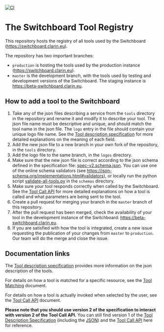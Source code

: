 [![CI](https://github.com/clarin-eric/switchboard-tool-registry/workflows/CI/badge.svg?branch=master)](https://github.com/clarin-eric/switchboard-tool-registry/actions?query=workflow%3ACI+branch%3Amaster)

# The Switchboard Tool Registry

This repository hosts the registry of all tools used by the Switchboard (https://switchboard.clarin.eu).

The repository has two important branches:
- `production` is hosting the tools used by the production instance (https://switchboard.clarin.eu).
- `master` is the development branch, with the tools used by testing and development versions of the Switchboard. The staging instance is https://beta-switchboard.clarin.eu.

## How to add a tool to the Switchboard
1. Take any of the json files describing a service from the `tools` directory in the repository and rename it and modify it to describe your tool. The json file name must be descriptive and unique, and should match the tool name in the json file. The `logo` entry in the file should contain your unique logo file name. See the [Tool description specification](https://github.com/clarin-eric/switchboard-doc/blob/master/documentation/ToolDescriptionSpec_v2.md) for more detailed explanations on the meaning of each field.
1. Add the new json file to a new branch in your own fork of the repository, in the `tools` directory.
1. Add the logo file to the same branch, in the `logos` directory.
1. Make sure that the new json file is correct according to the json schema defined in the specification file: [spec-v2.schema.json](./schemas/spec-v2.schema.json). You can use one of the online schema validators (see https://json-schema.org/implementations.html#validators), or locally run the python script [validate-all-tools.py](./schemas/validate-all-tools.py) in the `schemas` directory.
1. Make sure your tool responds correctly when called by the Switchboard. See the [Tool Call API](https://github.com/clarin-eric/switchboard-doc/blob/master/documentation/ToolCallAPI_v2.md) for more detailed explanations on how a tool is called and what parameters are being sent to the tool.
1. Create a pull request for merging your branch in the `master` branch of this repository.
1. After the pull request has been merged, check the availability of your tool in the development instance of the Switchboard: https://beta-switchboard.clarin.eu.
1. If you are satisfied with how the tool is integrated, create a new issue requesting the publication of your changes from `master` to `production`. Our team will do the merge and close the issue.

## Documentation links

The [Tool description specification](https://github.com/clarin-eric/switchboard-doc/blob/master/documentation/ToolDescriptionSpec_v2.md) provides more information on the json description of the tools.

For details on how a tool is matched for a specific resource, see the [Tool Matching](https://github.com/clarin-eric/switchboard-doc/blob/master/documentation/ToolMatching.md) document.

For details on how a tool is actually invoked when selected by the user, see the [Tool Call API](https://github.com/clarin-eric/switchboard-doc/blob/master/documentation/ToolCallAPI_v2.md) document.

**Please note that you should use version 2 of the specification to interact with version 2 of the Tool Call API.** You can still find version 1 of the [Tool Description Specification](https://github.com/clarin-eric/switchboard-doc/blob/master/documentation/ToolDescriptionSpec.md) (including the [JSON](./schemas/spec-v1.schema.json)) and the [Tool Call API](https://github.com/clarin-eric/switchboard-doc/blob/master/documentation/ToolCallAPI.md) here for reference.
